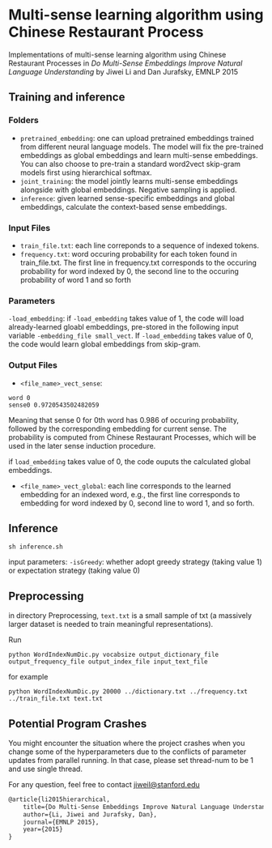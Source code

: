 # Multi-sense learning algorithm using Chinese Restaurant Process
Implementations of multi-sense learning algorithm using Chinese Restaurant Processes in _Do Multi-Sense Embeddings Improve Natural Language Understanding_ by Jiwei Li and Dan Jurafsky, EMNLP 2015

## Training and inference

### Folders
* `pretrained_embedding`: one can upload pretrained embeddings trained from different neural language models. The model will fix the pre-trained embeddings as global embeddings and learn multi-sense embeddings. You can also choose to pre-train a standard word2vect skip-gram models first using hierarchical softmax.  
* `joint_training`: the model jointly learns multi-sense embeddings alongside with global embeddings. Negative sampling is applied.  
* `inference`: given learned sense-specific embeddings and global embeddings, calculate the context-based sense embeddings.

### Input Files
* `train_file.txt`: each line correponds to a sequence of indexed tokens.
* `frequency.txt`: word occuring probability for each token found in train_file.txt. The first line in frequency.txt corresponds to the occuring probability for word indexed by 0, the second line  to the occuring probability of word 1 and so forth

### Parameters
`-load_embedding`: if `-load_embedding` takes value of 1, the code will load already-learned gloabl embeddings, pre-stored in the following input variable `-embedding_file small_vect`. If `-load_embedding` takes value of 0, the code would learn global embeddings from skip-gram.

### Output Files

* `<file_name>_vect_sense`: 

```
word 0
sense0 0.9720543502482059
```
Meaning that sense 0 for 0th word has 0.986 of occuring probability, followed by the corresponding embedding for current sense. The probability is computed from Chinese Restaurant Processes, which will be used in the later sense induction procedure. 

if `load_embedding` takes value of 0, the code ouputs the calculated global embeddings.

* `<file_name>_vect_global`: each line corresponds to the learned embedding for an indexed word, e.g., the first line corresponds to embedding for word indexed by 0, second line to word 1, and so forth.

## Inference 

`sh inference.sh` 

input parameters: `-isGreedy`: whether adopt greedy strategy (taking value 1) or expectation strategy (taking value 0)

## Preprocessing
in directory Preprocessing, `text.txt` is a small sample of txt (a massively larger dataset is needed to train meaningful representations). 

Run

```
python WordIndexNumDic.py vocabsize output_dictionary_file output_frequency_file output_index_file input_text_file
``` 
for example
```
python WordIndexNumDic.py 20000 ../dictionary.txt ../frequency.txt ../train_file.txt text.txt
```

## Potential Program Crashes
You might encounter the situation where the project crashes when you change some of the hyperparameters due to the conflicts of parameter updates from parallel running. In that case, please set thread-num to be 1 and use single thread.

For any question, feel free to contact jiweil@stanford.edu 


```latex
@article{li2015hierarchical,
    title={Do Multi-Sense Embeddings Improve Natural Language Understanding?},
    author={Li, Jiwei and Jurafsky, Dan},
    journal={EMNLP 2015},
    year={2015}
}
```
